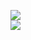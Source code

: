 [![](https://img.shields.io/badge/Made%20With-Github%20Spray-lightgrey.svg?style=for-the-badge&logo=github)](https://github.com/Annihil/github-spray#2463)  
[![](https://i.imgur.com/2DrTn0Z.gif)](https://github.com/Annihil/github-spray)